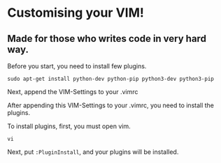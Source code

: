 # Customising your VIM!
## Made for those who writes code in very hard way.

Before you start, you need to install few plugins.

`sudo apt-get install python-dev python-pip python3-dev python3-pip`


Next, append the VIM-Settings to your .vimrc

After appending this VIM-Settings to your .vimrc, you need to install the plugins.


To install plugins, first, you must open vim.

`vi`

Next, put `:PluginInstall`, and your plugins will be installed.
